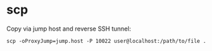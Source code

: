 scp
===

Copy via jump host and reverse SSH tunnel:

    scp -oProxyJump=jump.host -P 10022 user@localhost:/path/to/file .


